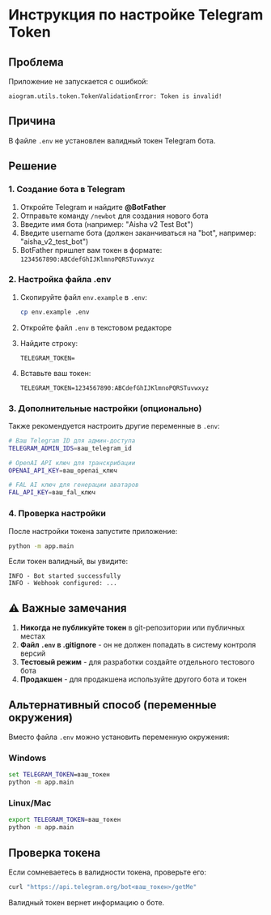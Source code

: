 # Инструкция по настройке Telegram Token

## Проблема
Приложение не запускается с ошибкой:
```
aiogram.utils.token.TokenValidationError: Token is invalid!
```

## Причина
В файле `.env` не установлен валидный токен Telegram бота.

## Решение

### 1. Создание бота в Telegram
1. Откройте Telegram и найдите **@BotFather**
2. Отправьте команду `/newbot` для создания нового бота
3. Введите имя бота (например: "Aisha v2 Test Bot")
4. Введите username бота (должен заканчиваться на "bot", например: "aisha_v2_test_bot")
5. BotFather пришлет вам токен в формате: `1234567890:ABCdefGhIJKlmnoPQRSTuvwxyz`

### 2. Настройка файла .env
1. Скопируйте файл `env.example` в `.env`:
   ```bash
   cp env.example .env
   ```

2. Откройте файл `.env` в текстовом редакторе

3. Найдите строку:
   ```
   TELEGRAM_TOKEN=
   ```

4. Вставьте ваш токен:
   ```
   TELEGRAM_TOKEN=1234567890:ABCdefGhIJKlmnoPQRSTuvwxyz
   ```

### 3. Дополнительные настройки (опционально)

Также рекомендуется настроить другие переменные в `.env`:

```bash
# Ваш Telegram ID для админ-доступа
TELEGRAM_ADMIN_IDS=ваш_telegram_id

# OpenAI API ключ для транскрибации
OPENAI_API_KEY=ваш_openai_ключ

# FAL AI ключ для генерации аватаров  
FAL_API_KEY=ваш_fal_ключ
```

### 4. Проверка настройки

После настройки токена запустите приложение:
```bash
python -m app.main
```

Если токен валидный, вы увидите:
```
INFO - Bot started successfully
INFO - Webhook configured: ...
```

## ⚠️ Важные замечания

1. **Никогда не публикуйте токен** в git-репозитории или публичных местах
2. **Файл `.env` в .gitignore** - он не должен попадать в систему контроля версий
3. **Тестовый режим** - для разработки создайте отдельного тестового бота
4. **Продакшен** - для продакшена используйте другого бота и токен

## Альтернативный способ (переменные окружения)

Вместо файла `.env` можно установить переменную окружения:

### Windows
```cmd
set TELEGRAM_TOKEN=ваш_токен
python -m app.main
```

### Linux/Mac
```bash
export TELEGRAM_TOKEN=ваш_токен
python -m app.main
```

## Проверка токена

Если сомневаетесь в валидности токена, проверьте его:
```bash
curl "https://api.telegram.org/bot<ваш_токен>/getMe"
```

Валидный токен вернет информацию о боте. 